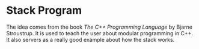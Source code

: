 # Stack Program
<p> The idea comes from the book <i> The C++ Programming Language </i> by Bjarne Stroustrup. It is used to teach the user about modular programming in C++. It also servers as a really good example about how the stack works. </p>
